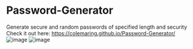 # Password-Generator
Generate secure and random passwords of specified length and security<br>
Check it out here: https://colemaring.github.io/Password-Generator/<br>
![image](https://github.com/colemaring/Password-Generator/assets/65455664/188c7abe-2600-4d90-83c2-6e335021047b)
![image](https://github.com/colemaring/Password-Generator/assets/65455664/9a820efb-1a15-429c-aa0c-a83b9c938e86)


